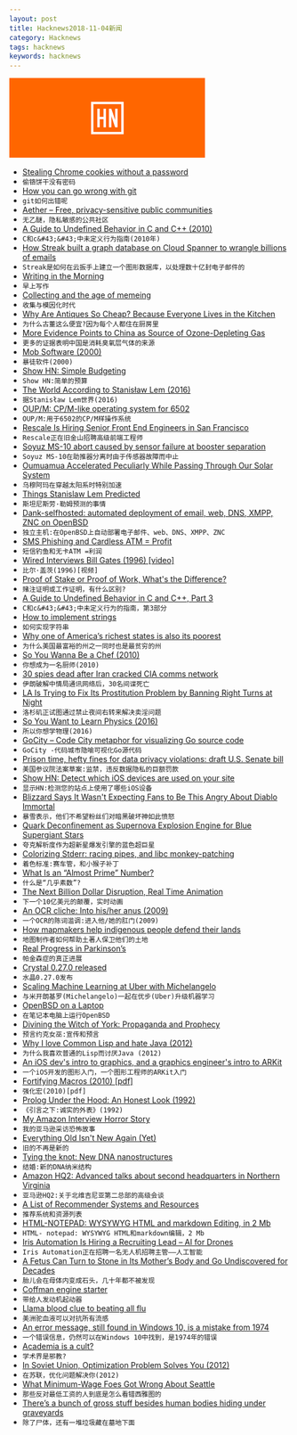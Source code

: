 ```yaml
---
layout: post
title: Hacknews2018-11-04新闻
category: Hacknews
tags: hacknews
keywords: hacknews
---
```


![haccknews-banner](/assets/image/hacknews-banner.jpg)

- [Stealing Chrome cookies without a password](https://mango.pdf.zone/stealing-chrome-cookies-without-a-password)
- `偷铬饼干没有密码`
- [How you can go wrong with git](https://adityasridhar.com/posts/how-you-can-go-wrong-with-git)
- `git如何出错呢`
- [Aether – Free, privacy-sensitive public communities](https://getaether.net)
- `无乙醚，隐私敏感的公共社区`
- [A Guide to Undefined Behavior in C and C&#43;&#43; (2010)](https://blog.regehr.org/archives/213)
- `C和c&#43;&#43;中未定义行为指南(2010年)`
- [How Streak built a graph database on Cloud Spanner to wrangle billions of emails](https://cloud.google.com/blog/products/databases/how-streak-built-a-graph-database-on-cloud-spanner-to-wrangle-billions-of-emails)
- `Streak是如何在云扳手上建立一个图形数据库，以处理数十亿封电子邮件的`
- [Writing in the Morning](https://www.gwern.net/Morning-writing)
- `早上写作`
- [Collecting and the age of memeing](http://www.ecns.cn/news/culture/2018-09-19/detail-ifyyehna1446070.shtml)
- `收集与模因化时代`
- [Why Are Antiques So Cheap? Because Everyone Lives in the Kitchen](https://www.nytimes.com/2018/10/26/arts/design/antiques-home-living.html)
- `为什么古董这么便宜?因为每个人都住在厨房里`
- [More Evidence Points to China as Source of Ozone-Depleting Gas](https://www.nytimes.com/2018/11/03/climate/china-ozone-cfcs.html)
- `更多的证据表明中国是消耗臭氧层气体的来源`
- [Mob Software (2000)](https://www.dreamsongs.com/MobSoftware.html)
- `暴徒软件(2000)`
- [Show HN: Simple Budgeting](https://putz.io)
- `Show HN:简单的预算`
- [The World According to Stanisław Lem (2016)](https://lareviewofbooks.org/article/world-according-stanislaw-lem/#!)
- `据Stanisław Lem世界(2016)`
- [OUP/M: CP/M-like operating system for 6502](https://github.com/option8/OUP-M)
- `OUP/M:用于6502的CP/M样操作系统`
- [Rescale Is Hiring Senior Front End Engineers in San Francisco](https://jobs.lever.co/rescale/db57778b-268d-473d-9edf-111fb843265a?lever-origin=applied&amp;lever-source%5B%5D=Hacker%20News)
- `Rescale正在旧金山招聘高级前端工程师`
- [Soyuz MS-10 abort caused by sensor failure at booster separation](https://www.nasaspaceflight.com/2018/11/soyuz-ms-10-abort-sensor-failure-booster-separation/)
- `Soyuz MS-10在助推器分离时由于传感器故障而中止`
- [Oumuamua Accelerated Peculiarly While Passing Through Our Solar System](https://arxiv.org/abs/1810.11490)
- `乌穆阿玛在穿越太阳系时特别加速`
- [Things Stanislaw Lem Predicted](https://culture.pl/en/article/13-things-lem-predicted-about-the-future-we-live-in)
- `斯坦尼斯劳·勒姆预测的事情`
- [Dank-selfhosted: automated deployment of email, web, DNS, XMPP, ZNC on OpenBSD](https://github.com/cullum/dank-selfhosted)
- `独立主机:在OpenBSD上自动部署电子邮件、web、DNS、XMPP、ZNC`
- [SMS Phishing and Cardless ATM = Profit](https://krebsonsecurity.com/2018/11/sms-phishing-cardless-atm-profit/)
- `短信钓鱼和无卡ATM =利润`
- [Wired Interviews Bill Gates (1996) [video]](https://m.youtube.com/watch?v=VFFlO7yBIBM)
- `比尔·盖茨(1996)[视频]`
- [Proof of Stake or Proof of Work, What&#39;s the Difference?](https://www.dapp.com/article/proof-of-stake-or-proof-of-work-whats-the-difference)
- `赌注证明或工作证明，有什么区别?`
- [A Guide to Undefined Behavior in C and C&#43;&#43;, Part 3](https://blog.regehr.org/archives/232)
- `C和c&#43;&#43;中未定义行为的指南，第3部分`
- [How to implement strings](http://beza1e1.tuxen.de/strings.html)
- `如何实现字符串`
- [Why one of America’s richest states is also its poorest](https://www.economist.com/united-states/2018/10/27/why-one-of-americas-richest-states-is-also-its-poorest)
- `为什么美国最富裕的州之一同时也是最贫穷的州`
- [So You Wanna Be a Chef (2010)](http://ruhlman.com/2010/09/so-you-wanna-be-a-chef%E2%80%94-by-bourdain-2/)
- `你想成为一名厨师(2010)`
- [30 spies dead after Iran cracked CIA comms network](https://www.theregister.co.uk/2018/11/02/iran_cracked_cia_google/)
- `伊朗破解中情局通讯网络后，30名间谍死亡`
- [LA Is Trying to Fix Its Prostitution Problem by Banning Right Turns at Night](http://www.thedrive.com/news/24324/la-is-trying-to-fix-its-prostitution-problem-by-banning-right-turns-at-night-and-it-might-be-working)
- `洛杉矶正试图通过禁止夜间右转来解决卖淫问题`
- [So You Want to Learn Physics (2016)](https://www.susanjfowler.com/blog/2016/8/13/so-you-want-to-learn-physics)
- `所以你想学物理(2016)`
- [GoCity – Code City metaphor for visualizing Go source code](https://go-city.github.io)
- `GoCity -代码城市隐喻可视化Go源代码`
- [Prison time, hefty fines for data privacy violations: draft U.S. Senate bill](https://www.reuters.com/article/us-usa-internet-privacy/prison-time-hefty-fines-for-data-privacy-violations-draft-u-s-senate-bill-idUSKCN1N65U2?)
- `美国参议院法案草案:监禁，违反数据隐私的巨额罚款`
- [Show HN: Detect which iOS devices are used on your site](https://www.dieulot.fr/idevice)
- `显示HN:检测您的站点上使用了哪些iOS设备`
- [Blizzard Says It Wasn&#39;t Expecting Fans to Be This Angry About Diablo Immortal](https://kotaku.com/blizzard-says-it-wasnt-expecting-fans-to-be-this-angry-1830204721)
- `暴雪表示，他们不希望粉丝们对暗黑破坏神如此愤怒`
- [Quark Deconfinement as Supernova Explosion Engine for Blue Supergiant Stars](https://www.nature.com/articles/s41550-018-0583-0.epdf?referrer_access_token=FJTvi-qwzzjDcjq4qeVOrdRgN0jAjWel9jnR3ZoTv0MmP3dcmt4saCNPlKIe9T_VRvav27cLGXixLBWH-MIvc6iJTt63jWwxy9LhYS0aC_TAH4ZyLM48xb58-N-2ye72YkVlbTsv3ZF0W55l0Vwk_LZz6vsw3N7-cnFR81wDOUpfYhs7v0xEGSO-xFuU4y1nFa1XZ6LBNXwPafW7M9R0S_IKrSq1xocNZTie7BjTzJNAqiC2QbwCX5GQYZ3DoikZBE6rzNq_0q6NadhC12g29EN5Q0H-TdlFEfbb9eS7HLw%3D&amp;tracking_referrer=physicsworld.com)
- `夸克解析度作为超新星爆发引擎的蓝色超巨星`
- [Colorizing Stderr: racing pipes, and libc monkey-patching](https://repl.it/site/blog/stderr?hn=1)
- `着色标准:赛车管，和小猴子补丁`
- [What Is an “Almost Prime” Number?](https://blogs.scientificamerican.com/roots-of-unity/what-is-an-almost-prime-number/)
- `什么是“几乎素数”?`
- [The Next Billion Dollar Disruption, Real Time Animation](https://www.inc.com/geoffrey-james/the-next-billion-dollar-disruption-you-read-about-it-here-first.html)
- `下一个10亿美元的颠覆，实时动画`
- [An OCR cliche: Into his/her anus (2009)](https://wraabe.wordpress.com/2009/03/07/an-ocr-cliche-into-hisher-anus/)
- `一个OCR的陈词滥调:进入他/她的肛门(2009)`
- [How mapmakers help indigenous people defend their lands](https://www.nationalgeographic.com/culture/2018/10/indigenous-cultures-mapping-projects-reclaim-lands-columbus)
- `地图制作者如何帮助土著人保卫他们的土地`
- [Real Progress in Parkinson’s](https://blogs.sciencemag.org/pipeline/archives/2018/11/02/real-progress-in-parkinsons)
- `帕金森症的真正进展`
- [Crystal 0.27.0 released](https://crystal-lang.org/2018/11/01/crystal-0.27.0-released.html)
- `水晶0.27.0发布`
- [Scaling Machine Learning at Uber with Michelangelo](https://eng.uber.com/scaling-michelangelo/)
- `与米开朗基罗(Michelangelo)一起在优步(Uber)升级机器学习`
- [OpenBSD on a Laptop](https://www.c0ffee.net/blog/openbsd-on-a-laptop/)
- `在笔记本电脑上运行OpenBSD`
- [Divining the Witch of York: Propaganda and Prophecy](https://publicdomainreview.org/2018/10/24/divining-the-witch-of-york-propaganda-and-prophecy/)
- `预言约克女巫:宣传和预言`
- [Why I love Common Lisp and hate Java (2012)](https://kuomarc.wordpress.com/2012/01/27/why-i-love-common-lisp-and-hate-java/)
- `为什么我喜欢普通的Lisp而讨厌Java (2012)`
- [An iOS dev&#39;s intro to graphics, and a graphics engineer&#39;s intro to ARKit](https://medium.com/@maxxfrazer/arkit-scenekit-geometries-tutorial-part-2-ff315d8d7030)
- `一个iOS开发的图形入门，一个图形工程师的ARKit入门`
- [Fortifying Macros (2010) [pdf]](https://www2.ccs.neu.edu/racket/pubs/icfp10-cf.pdf)
- `强化宏(2010)[pdf]`
- [Prolog Under the Hood: An Honest Look (1992)](https://www.amzi.com/articles/prolog_under_the_hood.htm)
- `《引言之下:诚实的外表》(1992)`
- [My Amazon Interview Horror Story](https://www.igorkromin.net/index.php/2018/11/04/my-amazon-interview-horror-story/)
- `我的亚马逊采访恐怖故事`
- [Everything Old Isn&#39;t New Again (Yet)](http://mimix.io/retro/)
- `旧的不再是新的`
- [Tying the knot: New DNA nanostructures](https://phys.org/news/2018-11-tying-dna-nanostructures.html)
- `结婚:新的DNA纳米结构`
- [Amazon HQ2: Advanced talks about second headquarters in Northern Virginia](https://www.washingtonpost.com/local/amazon-in-advanced-talks-about-putting-hq2-in-northern-virginia-those-close-to-process-say/2018/11/02/9be831d6-d7c0-11e8-aeb7-ddcad4a0a54e_story.html)
- `亚马逊HQ2:关于北维吉尼亚第二总部的高级会谈`
- [A List of Recommender Systems and Resources](https://github.com/grahamjenson/list_of_recommender_systems)
- `推荐系统和资源列表`
- [HTML-NOTEPAD: WYSYWYG HTML and markdown Editing, in 2 Mb](https://html-notepad.com/)
- `HTML- notepad: WYSYWYG HTML和markdown编辑，2 Mb`
- [Iris Automation Is Hiring a Recruiting Lead – AI for Drones](http://www.irisonboard.com/careers/)
- `Iris Automation正在招聘一名无人机招聘主管——人工智能`
- [A Fetus Can Turn to Stone in Its Mother’s Body and Go Undiscovered for Decades](https://www.atlasobscura.com/articles/what-is-a-stone-baby)
- `胎儿会在母体内变成石头，几十年都不被发现`
- [Coffman engine starter](https://en.wikipedia.org/wiki/Coffman_engine_starter)
- `带给人发动机起动器`
- [Llama blood clue to beating all flu](https://www.bbc.com/news/health-46078989)
- `美洲驼血液可以对抗所有流感`
- [An error message, still found in Windows 10, is a mistake from 1974](https://threadreaderapp.com/thread/1058676834940776450.html)
- `一个错误信息，仍然可以在Windows 10中找到，是1974年的错误`
- [Academia is a cult?](https://www.washingtonpost.com/outlook/academia-is-a-cult/2018/10/31/eea787a0-bd08-11e8-b7d2-0773aa1e33da_story.html?noredirect=on)
- `学术界是邪教?`
- [In Soviet Union, Optimization Problem Solves You (2012)](http://crookedtimber.org/2012/05/30/in-soviet-union-optimization-problem-solves-you/)
- `在苏联，优化问题解决你(2012)`
- [What Minimum-Wage Foes Got Wrong About Seattle](https://www.bloombergquint.com/view/what-minimum-wage-foes-got-wrong-about-seattle#gs.n8hwiG0)
- `那些反对最低工资的人到底是怎么看错西雅图的`
- [There’s a bunch of gross stuff besides human bodies hiding under graveyards](https://www.atlasobscura.com/articles/cemetery-soil-human-remains)
- `除了尸体，还有一堆垃圾藏在墓地下面`

